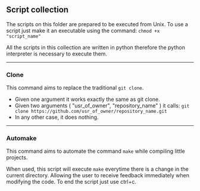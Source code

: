 ## Script collection
The scripts on this folder are prepared to be executed from Unix. To use a script
just make it an executable using the command: `chmod +x "script_name"`

All the scripts in this collection are written in python therefore the python 
interpreter is necessary to execute them.

---
### Clone
This command aims to replace the traditional `git clone`.

- Given one argument it works exactly the same as git clone.
- Given two arguments ( "usr\_of\_owner", "repository_name" ) it calls:
`git clone https://github.com/usr_of_owner/repository_name.git` 
- In any other case, it does nothing.

---
### Automake
This command aims to automate the command `make` while compiling little projects.

When used, this script will execute `make` everytime there is a change in the
current directory. Allowing the user to receive feedback immediately when
modifying the code. To end the script just use ctrl+c.
